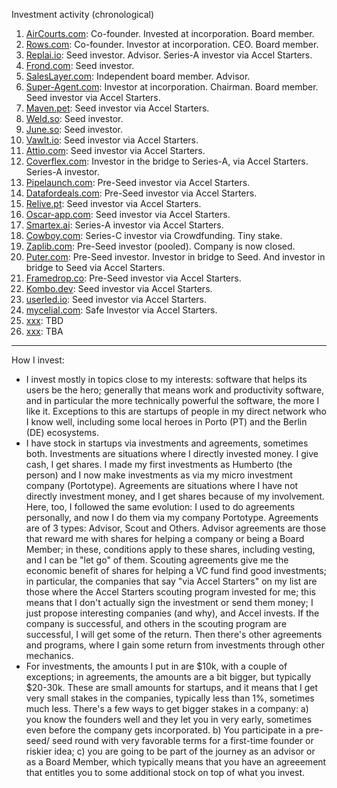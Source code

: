 Investment activity (chronological)

1. [AirCourts.com](https://aircourts.com): Co-founder. Invested at incorporation. Board member.
1. [Rows.com](https://rows.com): Co-founder. Investor at incorporation. CEO. Board member.
1. [Replai.io](https://replai.io): Seed investor. Advisor. Series-A investor via Accel Starters.
1. [Frond.com](https://frond.com): Seed investor.
1. [SalesLayer.com](https://saleslayer.com): Independent board member. Advisor.
1. [Super-Agent.com](https://super-agent.com): Investor at incorporation. Chairman. Board member. Seed investor via Accel Starters.
1. [Maven.pet](https://maven.pet): Seed investor via Accel Starters.
1. [Weld.so](https://weld.so): Seed investor.
1. [June.so](https://june.so): Seed investor.
1. [Vawlt.io](https://vawlt.io): Seed investor via Accel Starters. 
1. [Attio.com](https://attio.com): Seed investor via Accel Starters.
1. [Coverflex.com](https://coverflex.com): Investor in the bridge to Series-A, via Accel Starters. Series-A investor.
1. [Pipelaunch.com](https://pipelaunch.com): Pre-Seed investor via Accel Starters.
1. [Datafordeals.com](https://datafordeals.com): Pre-Seed investor via Accel Starters.
1. [Relive.pt](https://relive.pt): Seed investor via Accel Starters.
1. [Oscar-app.com](https://oscar-app.com): Seed investor via Accel Starters.
1. [Smartex.ai](https://smartex.ai): Series-A investor via Accel Starters.
1. [Cowboy.com](https://cowboy.com): Series-C investor via Crowdfunding. Tiny stake.
1. [Zaplib.com](https://zaplib.com): Pre-Seed investor (pooled). Company is now closed.
1. [Puter.com](https://puter.com): Pre-Seed investor. Investor in bridge to Seed. And investor in bridge to Seed via Accel Starters.
1. [Framedrop.co](https://framedrop.co): Pre-Seed investor via Accel Starters.
1. [Kombo.dev](Kombo.dev): Seed investor via Accel Starters.
1. [userled.io](https://www.userled.io): Seed investor via Accel Starters.
1. [mycelial.com](https://mycelial.com): Safe Investor via Accel Starters.
1. [xxx](): TBD
1. [xxx](): TBA

---

How I invest:
- I invest mostly in topics close to my interests: software that helps its users be the hero; generally that means work and productivity software, and in particular the more technically powerful the software, the more I like it. Exceptions to this are startups of people in my direct network who I know well, including some local heroes in Porto (PT) and the Berlin (DE) ecosystems. 
- I have stock in startups via investments and agreements, sometimes both. Investments are situations where I directly invested money. I give cash, I get shares. I made my first investments as Humberto (the person) and I now make investments as via my micro investment company (Portotype). Agreements are situations where I have not directly investment money, and I get shares because of my involvement. Here, too, I followed the same evolution: I used to do agreements personally, and now I do them via my company Portotype. Agreements are of 3 types: Advisor, Scout and Others. Advisor agreements are those that reward me with shares for helping a company or being a Board Member; in these, conditions apply to these shares, including vesting, and I can be "let go" of them. Scouting agreements give me the economic benefit of shares for helping a VC fund find good investments; in particular, the companies that say "via Accel Starters" on my list are those where the Accel Starters scouting program invested for me; this means that I don't actually sign the investment or send them money; I just propose interesting companies (and why), and Accel invests. If the company is successful, and others in the scouting program are successful, I will get some of the return. Then there's other agreements and programs, where I gain some return from investments through other mechanics.    
- For investments, the amounts I put in are $10k, with a couple of exceptions; in agreements, the amounts are a bit bigger, but typically $20-30k. These are small amounts for startups, and it means that I get very small stakes in the companies, typically less than 1%, sometimes much less. There's a few ways to get bigger stakes in a company: a) you know the founders well and they let you in very early, sometimes even before the company gets incorporated. b) You participate in a pre-seed/ seed round with very favorable terms for a first-time founder or riskier idea; c) you are going to be part of the journey as an advisor or as a Board Member, which typically means that you have an agreeement that entitles you to some additional stock on top of what you invest.
